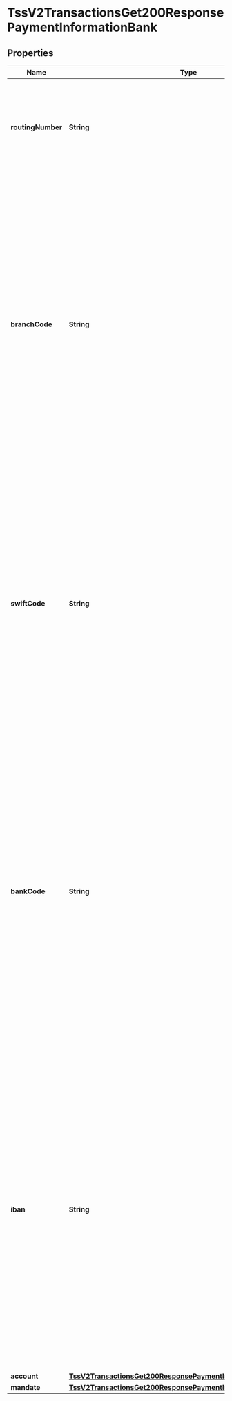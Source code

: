 
# TssV2TransactionsGet200ResponsePaymentInformationBank

## Properties
Name | Type | Description | Notes
------------ | ------------- | ------------- | -------------
**routingNumber** | **String** | Bank routing number. This is also called the transit number.  For details, see &#x60;ecp_rdfi&#x60; field description in the [Electronic Check Services Using the SCMP API Guide.](https://apps.cybersource.com/library/documentation/dev_guides/EChecks_SCMP_API/html/)  |  [optional]
**branchCode** | **String** | Code used to identify the branch of the customer’s bank. Required for some countries if you do not or are not allowed to provide the IBAN. Use this field only when scoring a direct debit transaction.  For all possible values, see the &#x60;branch_code&#x60; field description in the _Decision Manager Using the SCMP API Developer Guide_ on the [CyberSource Business Center.](https://ebc2.cybersource.com/ebc2/) Click **Decision Manager** &gt; **Documentation** &gt; **Guides** &gt; _Decision Manager Using the SCMP API Developer Guide_ (PDF link).  |  [optional]
**swiftCode** | **String** | Bank’s SWIFT code. You can use this field only when scoring a direct debit transaction. Required only for crossborder transactions.  For all possible values, see the &#x60;bank_swiftcode&#x60; field description in the _Decision Manager Using the SCMP API Developer Guide_ on the [CyberSource Business Center.](https://ebc2.cybersource.com/ebc2/) Click **Decision Manager** &gt; **Documentation** &gt; **Guides** &gt; _Decision Manager Using the SCMP API Developer Guide_ (PDF link).  |  [optional]
**bankCode** | **String** | Country-specific code used to identify the customer’s bank. Required for some countries if you do not or are not allowed to provide the IBAN instead. You can use this field only when scoring a direct debit transaction.  For all possible values, see the &#x60;bank_code&#x60; field description in the _Decision Manager Using the SCMP API Developer Guide_ on the [CyberSource Business Center.](https://ebc2.cybersource.com/ebc2/) Click **Decision Manager** &gt; **Documentation** &gt; **Guides** &gt; _Decision Manager Using the SCMP API Developer Guide_ (PDF link).  |  [optional]
**iban** | **String** | International Bank Account Number (IBAN) for the bank account. For some countries you can provide this number instead of the traditional bank account information. You can use this field only when scoring a direct debit transaction.  For all possible values, see the &#x60;bank_iban&#x60; field description in the _Decision Manager Using the SCMP API Developer Guide_ on the [CyberSource Business Center.](https://ebc2.cybersource.com/ebc2/) Click **Decision Manager** &gt; **Documentation** &gt; **Guides** &gt; _Decision Manager Using the SCMP API Developer Guide_ (PDF link).  |  [optional]
**account** | [**TssV2TransactionsGet200ResponsePaymentInformationBankAccount**](TssV2TransactionsGet200ResponsePaymentInformationBankAccount.md) |  |  [optional]
**mandate** | [**TssV2TransactionsGet200ResponsePaymentInformationBankMandate**](TssV2TransactionsGet200ResponsePaymentInformationBankMandate.md) |  |  [optional]




